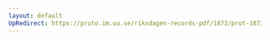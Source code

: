 ```yaml
---
layout: default
UpRedirect: https://pruto.im.uu.se/riksdagen-records-pdf/1873/prot-1873--ak--507/prot-1873--ak--507_034.pdf
---
```

